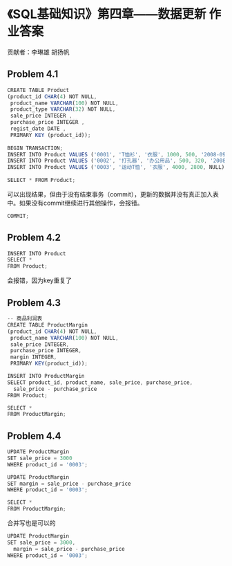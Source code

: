# 《SQL基础知识》第四章——数据更新  作业答案
贡献者：李琳雄 胡扬帆

## Problem 4.1
```javascript
CREATE TABLE Product
(product_id CHAR(4) NOT NULL,
 product_name VARCHAR(100) NOT NULL,
 product_type VARCHAR(32) NOT NULL,
 sale_price INTEGER ,
 purchase_price INTEGER ,
 regist_date DATE ,
 PRIMARY KEY (product_id));
 
BEGIN TRANSACTION;
INSERT INTO Product VALUES ('0001', 'T恤衫', '衣服', 1000, 500, '2008-09-20');
INSERT INTO Product VALUES ('0002', '打孔器', '办公用品', 500, 320, '2008-09-11');
INSERT INTO Product VALUES ('0003', '运动T恤', '衣服', 4000, 2800, NULL);
 
SELECT * FROM Product;
```

可以出现结果，但由于没有结束事务（commit），更新的数据并没有真正加入表中。如果没有commit继续进行其他操作，会报错。
```javascript
COMMIT;
```

## Problem 4.2
```javascript
INSERT INTO Product
SELECT * 
FROM Product;
```

会报错，因为key重复了

## Problem 4.3
```javascript
-- 商品利润表
CREATE TABLE ProductMargin
(product_id CHAR(4) NOT NULL,
 product_name VARCHAR(100) NOT NULL,
 sale_price INTEGER,
 purchase_price INTEGER,
 margin INTEGER,
 PRIMARY KEY(product_id));

INSERT INTO ProductMargin
SELECT product_id, product_name, sale_price, purchase_price,
  sale_price - purchase_price
FROM Product;

SELECT * 
FROM ProductMargin;
```

## Problem 4.4
```javascript
UPDATE ProductMargin
SET sale_price = 3000
WHERE product_id = '0003'; 

UPDATE ProductMargin
SET margin = sale_price - purchase_price
WHERE product_id = '0003'; 

SELECT * 
FROM ProductMargin;
```

合并写也是可以的
```javascript
UPDATE ProductMargin
SET sale_price = 3000,
  margin = sale_price - purchase_price
WHERE product_id = '0003'; 
```
